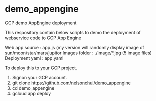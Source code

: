 # demo_appengine
GCP demo AppEngine deployment

This respository contain below scripts to demo the deployment of webservice code to GCP App Engine

Web app source : app.js (my version will randomly display image of sun/moon/star/mars/jupitor
Images folder : ./image/*.jpg (5 image files)
Deployment yaml : app.yaml

To deploy this to your GCP project.
1. Signon your GCP account.
2. git clone https://github.com/nelsonchui/demo_appengine
3. cd demo_appengine
4. gcloud app deploy
